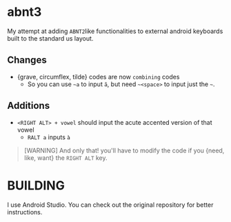 # abnt3

My attempt at adding `ABNT2`like functionalities to external android keyboards built to the standard us layout.  

## Changes

- {grave, circumflex, tilde} codes are now `combining` codes
    - So you can use `~a` to input `ã`, but need `~<space>` to input just the `~`.

## Additions

- `<RIGHT ALT> + vowel` should input the acute accented version of that vowel
    - `RALT a` inputs `à`
> [WARNING] And only that! you'll have to modify the code if you {need, like, want} the `RIGHT ALT` key.

# BUILDING

I use Android Studio. You can check out the original repository for better instructions.